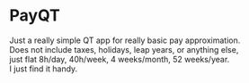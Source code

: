 # PayQT  
Just a really simple QT app for really basic pay approximation.  
Does not include taxes, holidays, leap years, or anything else,  
just flat 8h/day, 40h/week, 4 weeks/month, 52 weeks/year.   
I just find it handy.   
